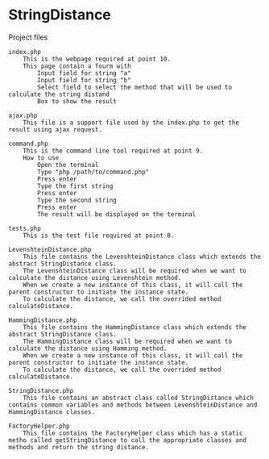 # StringDistance

Project files

	index.php
		This is the webpage required at point 10.
		This page contain a fourm with
			Input field for string "a"
			Input field for string "b"
			Select field to select the method that will be used to calculate the string distand
			Box to show the result

	ajax.php
		This file is a support file used by the index.php to get the result using ajax request.

	command.php
		This is the command line tool required at point 9.
		How to use
			Open the terminal
			Type "php /path/to/command.php"
			Press enter
			Type the first string
			Press enter
			Type the second string
			Press enter
			The result will be displayed on the terminal

	tests.php
		This is the test file required at point 8.
	
	LevenshteinDistance.php
		This file contains the LevenshteinDistance class which extends the abstract StringDistance class.
		The LevenshteinDistance class will be required when we want to calculate the distance using Levenshtein method.
		When we create a new instance of this class, it will call the parent constructor to initiate the instance state.
		To calculate the distance, we call the overrided method calculateDistance.

	HammingDistance.php
		This file contains the HammingDistance class which extends the abstract StringDistance class.
		The HammingDistance class will be required when we want to calculate the distance using Hamming method.
		When we create a new instance of this class, it will call the parent constructor to initiate the instance state.
		To calculate the distance, we call the overrided method calculateDistance.

	StringDistance.php
		This file contains an abstract class called StringDistance which contains common variables and methods between LevenshteinDistance and HammingDistance classes.

	FactoryHelper.php
		This file contains the FactoryHelper class which has a static metho called getStringDistance to call the appropriate classes and methods and return the string distance.
